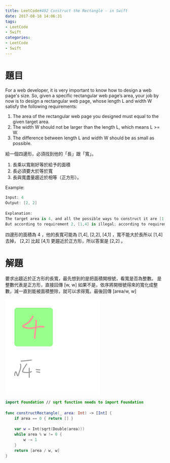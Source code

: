 ```yaml
---
title: LeetCode#492 Construct the Rectangle - in Swift
date: 2017-08-18 14:06:31
tags:
- LeetCode
- Swift
categories: 
- LeetCode
- Swift
---
```



# 題目
For a web developer, it is very important to know how to design a web page's size. So, given a specific rectangular web page’s area, your job by now is to design a rectangular web page, whose length L and width W satisfy the following requirements:

1. The area of the rectangular web page you designed must equal to the given target area.
2. The width W should not be larger than the length L, which means L >= W.
3. The difference between length L and width W should be as small as possible.

給一個四邊形，必須找到他的「長」跟「寬」。

1. 長乘以寬剛好等於給予的面積
2. 長必須要大於等於寬
3. 長與寬盡量趨近於相等（正方形）。

Example:
``` swift
Input: 4
Output: [2, 2]

Explanation: 
The target area is 4, and all the possible ways to construct it are [1,4], [2,2], [4,1].
But according to requirement 2, [1,4] is illegal; according to requirement 3,  [4,1] is not optimal compared to [2,2]. So the length L is 2, and the width W is 2.
```

四邊形的面積為 4 ，他的長寬可能為 [1,4], [2,2], [4,1] ，寬不能大於長所以 [1,4] 去掉， [2,2] 比起 [4,1] 更趨近於正方形，所以答案是 [2,2] 。


# 解題
要求出趨近於正方形的長寬，最先想到的是把面積開根號，看寬是否為整數。
是整數代表是正方形，直接回傳 [w, w]
如果不是，依序將開根號得來的寬化成整數，減一直到能被面積整除，就可以求得寬。最後回傳 [area/w, w]

![](../images/leetcode-492/rectangle.gif)

``` swift
import Foundation // sqrt function needs to import Foundation

func constructRectangle(_ area: Int) -> [Int] {
    if area == 0 { return [] }
    
    var w = Int(sqrt(Double(area)))
    while area % w != 0 {
        w -= 1
    }
    return [area / w, w]
}
```







